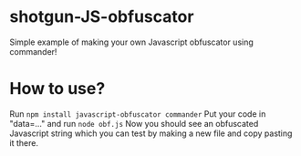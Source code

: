 # shotgun-JS-obfuscator
Simple example of making your own Javascript obfuscator using commander!

# How to use?
Run ```npm install javascript-obfuscator commander```
Put your code in "data=..." and run ```node obf.js```
Now you should see an obfuscated Javascript string which you can test by making a new file and copy pasting it there.
